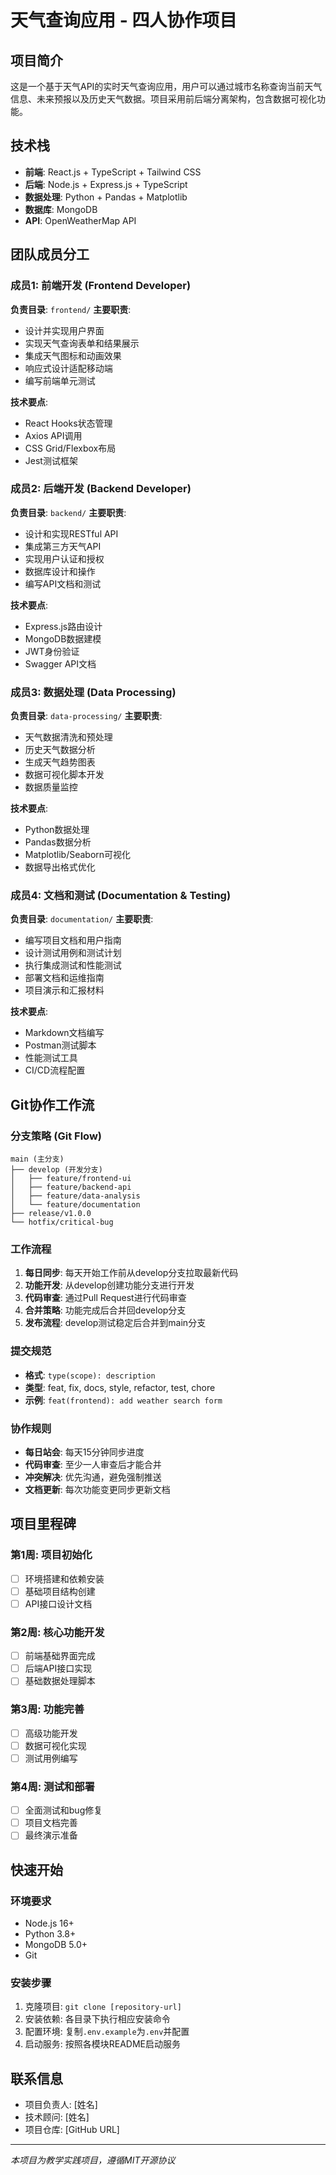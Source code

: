 # 天气查询应用 - 四人协作项目

## 项目简介
这是一个基于天气API的实时天气查询应用，用户可以通过城市名称查询当前天气信息、未来预报以及历史天气数据。项目采用前后端分离架构，包含数据可视化功能。

## 技术栈
- **前端**: React.js + TypeScript + Tailwind CSS
- **后端**: Node.js + Express.js + TypeScript
- **数据处理**: Python + Pandas + Matplotlib
- **数据库**: MongoDB
- **API**: OpenWeatherMap API

## 团队成员分工

### 成员1: 前端开发 (Frontend Developer)
**负责目录**: `frontend/`
**主要职责**:
- 设计并实现用户界面
- 实现天气查询表单和结果展示
- 集成天气图标和动画效果
- 响应式设计适配移动端
- 编写前端单元测试

**技术要点**:
- React Hooks状态管理
- Axios API调用
- CSS Grid/Flexbox布局
- Jest测试框架

### 成员2: 后端开发 (Backend Developer)
**负责目录**: `backend/`
**主要职责**:
- 设计和实现RESTful API
- 集成第三方天气API
- 实现用户认证和授权
- 数据库设计和操作
- 编写API文档和测试

**技术要点**:
- Express.js路由设计
- MongoDB数据建模
- JWT身份验证
- Swagger API文档

### 成员3: 数据处理 (Data Processing)
**负责目录**: `data-processing/`
**主要职责**:
- 天气数据清洗和预处理
- 历史天气数据分析
- 生成天气趋势图表
- 数据可视化脚本开发
- 数据质量监控

**技术要点**:
- Python数据处理
- Pandas数据分析
- Matplotlib/Seaborn可视化
- 数据导出格式优化

### 成员4: 文档和测试 (Documentation & Testing)
**负责目录**: `documentation/`
**主要职责**:
- 编写项目文档和用户指南
- 设计测试用例和测试计划
- 执行集成测试和性能测试
- 部署文档和运维指南
- 项目演示和汇报材料

**技术要点**:
- Markdown文档编写
- Postman测试脚本
- 性能测试工具
- CI/CD流程配置

## Git协作工作流

### 分支策略 (Git Flow)
```
main (主分支)
├── develop (开发分支)
│   ├── feature/frontend-ui
│   ├── feature/backend-api
│   ├── feature/data-analysis
│   └── feature/documentation
├── release/v1.0.0
└── hotfix/critical-bug
```

### 工作流程
1. **每日同步**: 每天开始工作前从develop分支拉取最新代码
2. **功能开发**: 从develop创建功能分支进行开发
3. **代码审查**: 通过Pull Request进行代码审查
4. **合并策略**: 功能完成后合并回develop分支
5. **发布流程**: develop测试稳定后合并到main分支

### 提交规范
- **格式**: `type(scope): description`
- **类型**: feat, fix, docs, style, refactor, test, chore
- **示例**: `feat(frontend): add weather search form`

### 协作规则
- **每日站会**: 每天15分钟同步进度
- **代码审查**: 至少一人审查后才能合并
- **冲突解决**: 优先沟通，避免强制推送
- **文档更新**: 每次功能变更同步更新文档

## 项目里程碑

### 第1周: 项目初始化
- [ ] 环境搭建和依赖安装
- [ ] 基础项目结构创建
- [ ] API接口设计文档

### 第2周: 核心功能开发
- [ ] 前端基础界面完成
- [ ] 后端API接口实现
- [ ] 基础数据处理脚本

### 第3周: 功能完善
- [ ] 高级功能开发
- [ ] 数据可视化实现
- [ ] 测试用例编写

### 第4周: 测试和部署
- [ ] 全面测试和bug修复
- [ ] 项目文档完善
- [ ] 最终演示准备

## 快速开始

### 环境要求
- Node.js 16+
- Python 3.8+
- MongoDB 5.0+
- Git

### 安装步骤
1. 克隆项目: `git clone [repository-url]`
2. 安装依赖: 各目录下执行相应安装命令
3. 配置环境: 复制`.env.example`为`.env`并配置
4. 启动服务: 按照各模块README启动服务

## 联系信息
- 项目负责人: [姓名]
- 技术顾问: [姓名]
- 项目仓库: [GitHub URL]

---
*本项目为教学实践项目，遵循MIT开源协议*